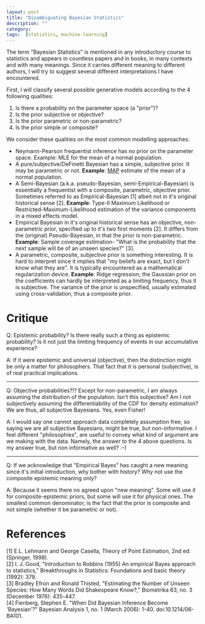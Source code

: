 ```yaml
---
layout: post
title: "Disambiguating Bayesian Statistics"
description: ""
category: 
tags:  [statistics, machine-learning]
---
```


The term "Bayesian Statistics" is mentioned in any introductory course to statistics and appears in countless papers and in books, in many contexts and with many meanings.
Since it carries different meaning to different authors, I will try to suggest several different interpretations I have encountered.

First, I will classify several possible generative models according to the $4$ following qualities:

1. Is there a probability on the parameter space (a "prior")?
1. Is the prior subjective or objective?
1. Is the prior parametric or non-parametric?
1. Is the prior simple or composite?

We consider these qualities on the most common modelling approaches:

- Neymann-Pearson frequentist inference has no prior on the parameter space.
Example: MLE for the mean of a normal population.
- A pure/subjective/DeFinetti Bayesian has a simple, subjective prior. It may be parametric or not. 
__Example__: [MAP](https://en.wikipedia.org/wiki/Maximum_a_posteriori_estimation) estimate of the mean of a normal population.
- A Semi-Bayesian (a.k.a. pseudo-Bayesian, semi-Empirical-Bayesian) is essentially a frequentist with a composite, parametric, objective prior. 
Sometimes referred to as Empirical-Bayesian [1] albeit not in it's original historical sense [2].
__Example__: Type-II Maximum Likelihood or Restricted-Maximum-Likelihood estimation of the variance components in a mixed effects model.
- Empirical Bayesian in it's original historical sense has an objective, non-parametric prior, specified up to it's two first moments [2]. 
It differs from the (original) Pseudo-Bayesian, in that the prior is non-parametric.
__Example__: Sample coverage estimation- "What is the probability that the next sample will be of an unseen species?" [3].
- A parametric, composite, subjective prior is something interesting. 
It is hard to interpret since it implies that "my beliefs are exact, but I don't know what they are". It is typically encountered as a mathematical regularization device.
__Example__: Ridge regression; the Gaussian prior on the coefficients can hardly be interpreted as a limiting frequency, thus it is subjective. The variance of the prior is unspecified, usually estimated using cross-validation, thus a composite prior.


# Critique

Q: Epistemic probability? Is there really such a thing as epistemic probability? Is it not just the limiting frequency of events in our accumulative experience? 

A: If it were epistemic and universal (objective), then the distinction might be only a matter for philosophers. That fact that it is personal (subjective), is of real practical implications.

***

Q: Objective probabilities?!? Except for non-parametric, I am always assuming the distribution of the population. Isn't this subjective? Am I not subjectively assuming the differentiability of the CDF for density estimation? We are thus, all subjective Bayesians. Yes, even Fisher!

A: I would say one cannot approach data completely assumption free, so saying we are all subjective Bayesians, might be true, but non-informative. I feel different "philosophies", are useful to convey what kind of argument are we making with the data. Namely, the answer to the 4 above questions. Is my answer true, but non informative as well? :-)

***

Q: If we acknowledge that "Empirical Bayes" has caught a new meaning since it's initial introduction, why bother with history? Why not use the composite epistemic meaning only? 

A: Because it seems there no agreed upon "new meaning". Some will use it for composite-epistemic priors, but some will use it for physical ones. The smallest common denominator, is the fact that the prior is composite and not simple (whether it be parametric or not).

# References

[1] E.L. Lehmann and George Casella, Theory of Point Estimation, 2nd ed. (Springer, 1998).  
[2] I. J. Good, "Introduction to Robbins (1955) An empirical Bayes approach to statistics," Breakthroughs in Statistics: Foundations and basic theory (1992): 379.  
[3] Bradley Efron and Ronald Thisted, "Estimating the Number of Unseen Species: How Many Words Did Shakespeare Know?," Biometrika 63, no. 3 (December 1976): 435-447.  
[4] Fienberg, Stephen E. "When Did Bayesian Inference Become 'Bayesian'?" Bayesian Analysis 1, no. 1 (March 2006): 1-40. doi:10.1214/06-BA101.

